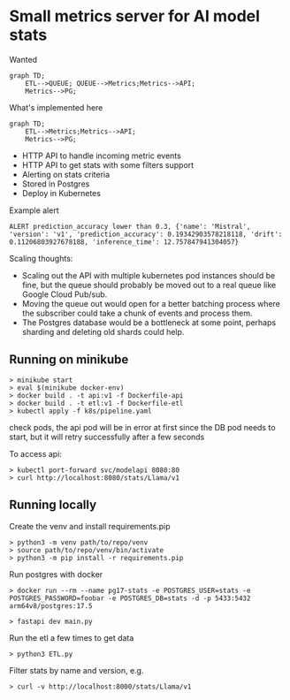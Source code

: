 # Small metrics server for AI model stats

Wanted
```mermaid
graph TD;
    ETL-->QUEUE; QUEUE-->Metrics;Metrics-->API;
    Metrics-->PG;
```

What's implemented here
```mermaid
graph TD;
    ETL-->Metrics;Metrics-->API;
    Metrics-->PG;
```

* HTTP API to handle incoming metric events
* HTTP API to get stats with some filters support
* Alerting on stats criteria
* Stored in Postgres
* Deploy in Kubernetes

Example alert
```
ALERT prediction_accuracy lower than 0.3, {'name': 'Mistral', 'version': 'v1', 'prediction_accuracy': 0.19342903578218118, 'drift': 0.11206803927678188, 'inference_time': 12.757847941304057}
```

Scaling thoughts:
* Scaling out the API with multiple kubernetes pod instances should be fine, but the queue should probably be moved out to a real queue like Google Cloud Pub/sub.
* Moving the queue out would open for a better batching process where the subscriber could take a chunk of events and process them.
* The Postgres database would be a bottleneck at some point, perhaps sharding and deleting old shards could help.


## Running on minikube
```
> minikube start
> eval $(minikube docker-env)
> docker build . -t api:v1 -f Dockerfile-api
> docker build . -t etl:v1 -f Dockerfile-etl
> kubectl apply -f k8s/pipeline.yaml
```
check pods, the api pod will be in error at first since the DB pod needs to start, but it will retry successfully after a few seconds

To access api:
```
> kubectl port-forward svc/modelapi 8080:80
> curl http://localhost:8080/stats/Llama/v1
```


## Running locally
Create the venv and install requirements.pip
```
> python3 -m venv path/to/repo/venv
> source path/to/repo/venv/bin/activate
> python3 -m pip install -r requirements.pip
```

Run postgres with docker
```
> docker run --rm --name pg17-stats -e POSTGRES_USER=stats -e POSTGRES_PASSWORD=foobar -e POSTGRES_DB=stats -d -p 5433:5432 arm64v8/postgres:17.5
```

```
> fastapi dev main.py
```

Run the etl a few times to get data
```
> python3 ETL.py
```

Filter stats by name and version, e.g.
```
> curl -v http://localhost:8000/stats/Llama/v1
```
